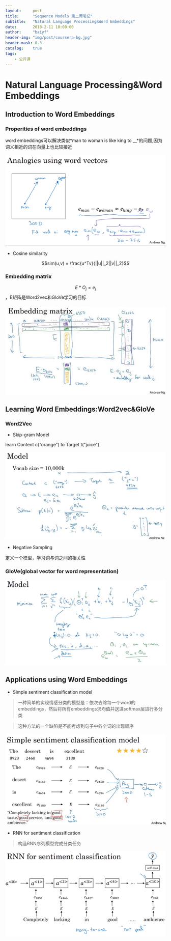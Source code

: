 ```yaml
---
layout:     post
title:      "Sequence Models 第二周笔记"
subtitle:   "Natural Language Processing&Word Embeddings"
date:       2018-2-11 18:00:00
author:     "baiyf"
header-img: "img/post/coursera-bg.jpg"
header-mask: 0.3
catalog:    true
tags:
    - 公开课
---
```


# Natural Language Processing&Word Embeddings

## Introduction to Word Embeddings

### Properities of word embeddings

word embeddings可以解决类似*man to woman is like king to __*的问题,因为词义相近的词在向量上也比较接近

![word_vector](/img/post/word_vector.png)

- Cosine similarity

$$sim(u,v) = \frac{u^Tv}{||u||_2||v||_2}$$

### Embedding matrix

$$E*O_j=e_j$$ ，E矩阵是Word2vec和GloVe学习的目标

![embedding_matrix](/img/post/embedding_matrix.jpg)

## Learning Word Embeddings:Word2vec&GloVe

### Word2Vec

* Skip-gram Model

learn Content c(“orange”) to Target t("juice")

![skip_gram](/img/post/skip_gram.jpg)

* Negative Sampling

定义一个模型，学习词与词之间的相关性

### GloVe(global vector for word representation)

![GloVe](/img/post/GloVe.jpg)

## Applications using Word Embeddings

* Simple sentiment classification model

> 一种简单的实现情感分类的模型是：依次去除每一个word的embeddings，然后将所有embeddings求均值并送进softmax层进行多分类

> 这种方法的一个缺陷是不能考虑到句子中各个词的出现顺序

![simple](/img/post/simple.jpg)

* RNN for sentiment classification

> 构造RNN序列模型完成分类任务

![RNN SENTI](/img/post/RNN_SENTI.png)




